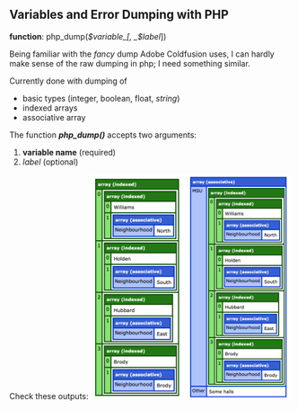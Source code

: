 ## Variables and Error Dumping with PHP

**function**: php_dump(_$variable_[, _$label_])

Being familiar with the _fancy_ dump Adobe Coldfusion uses, I can hardly make sense of the raw dumping in php; I need something similar.

Currently done with dumping of 
* basic types (integer, boolean, float, _string_)
* indexed arrays 
* associative array

The function **_php_dump()_** accepts two arguments: 
1. **variable name** (required)
2. _label_ (optional)

Check these outputs:
<img src="assets/img/dump_1.png" height="400px" /><img src="assets/img/dump_2.png" height="400px" />
